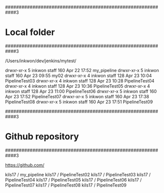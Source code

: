 ############################################################3
# Local folder
############################################################3

/Users/inkwon/dev/jenkins/mytest/

drwxr-xr-x  5 inkwon  staff  160 Apr 22 17:52 my_pipeline
drwxr-xr-x  5 inkwon  staff  160 Apr 23 09:55 my02
drwxr-xr-x  4 inkwon  staff  128 Apr 23 10:04 PipelineTest03
drwxr-xr-x  4 inkwon  staff  128 Apr 23 10:28 PipelineTest04
drwxr-xr-x  4 inkwon  staff  128 Apr 23 10:36 PipelineTest05
drwxr-xr-x  4 inkwon  staff  128 Apr 23 11:00 PipelineTest06
drwxr-xr-x  5 inkwon  staff  160 Apr 23 17:52 PipelineTest07
drwxr-xr-x  5 inkwon  staff  160 Apr 23 17:38 PipelineTest08
drwxr-xr-x  5 inkwon  staff  160 Apr 23 17:51 PipelineTest09


############################################################3
# Github repository
############################################################3

https://github.com/

kils17 / my_pipeline
kils17 / PipelineTest02
kils17 / PipelineTest03
kils17 / PipelineTest04
kils17 / PipelineTest05
kils17 / PipelineTest06
kils17 / PipelineTest07
kils17 / PipelineTest08
kils17 / PipelineTest09
